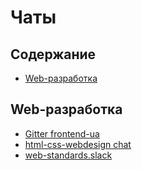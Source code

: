 # Чаты

## Содержание

* [Web-разработка](#web-разработка)

## Web-разработка 

* [Gitter frontend-ua](https://gitter.im/dev-ua/frontend-ua)
* [html-css-webdesign chat](http://chat.stackoverflow.com/rooms/29074/html-css-webdesign)
* [web-standards.slack](https://web-standards.slack.com/)